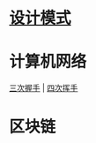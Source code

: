 # [设计模式](https://github.com/cyyuz/Note/blob/master/%E8%AE%BE%E8%AE%A1%E6%A8%A1%E5%BC%8F.md)

# 计算机网络

[三次握手][tcp_handshake]  |  [四次挥手][tcp_close]

# 区块链




[tcp_handshake]: https://github.com/cyyuz/Note/blob/master/%E8%AE%A1%E7%AE%97%E6%9C%BA%E7%BD%91%E7%BB%9C.md#三次握手
[tcp_close]: https://github.com/cyyuz/Note/blob/master/%E8%AE%A1%E7%AE%97%E6%9C%BA%E7%BD%91%E7%BB%9C.md#四次挥手